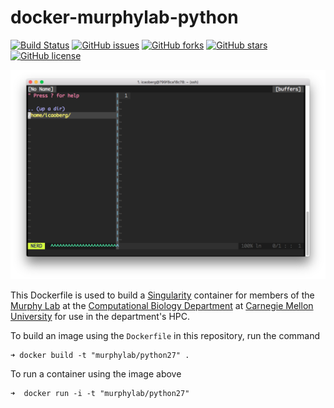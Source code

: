 # docker-murphylab-python

[![Build Status](https://travis-ci.org/icaoberg/docker-murphylab-python.svg?branch=master)](https://travis-ci.org/icaoberg/docker-murphylab-python)
[![GitHub issues](https://img.shields.io/github/issues/icaoberg/docker-murphylab-python.svg)](https://github.com/icaoberg/docker-murphylab-python/issues)
[![GitHub forks](https://img.shields.io/github/forks/icaoberg/docker-murphylab-python.svg)](https://github.com/icaoberg/docker-murphylab-python/network)
[![GitHub stars](https://img.shields.io/github/stars/icaoberg/docker-murphylab-python.svg)](https://github.com/icaoberg/docker-murphylab-python/stargazers)
[![GitHub license](https://img.shields.io/badge/license-GPLv3-blue.svg)](https://www.gnu.org/licenses/quick-guide-gplv3.en.html)

![vim as IDE](./images/screenshot.png)

This Dockerfile is used to build a [Singularity](http://singularity.lbl.gov/) container for members of the [Murphy Lab](http://murphylab.web.cmu.edu/) at the [Computational Biology Department](http://www.cbd.cmu.edu) at [Carnegie Mellon University](http://www.cmu.edu) for use in the department's HPC.

To build an image using the `Dockerfile` in this repository, run the command

```
➜ docker build -t "murphylab/python27" .
```

To run a container using the image above

```
➜  docker run -i -t "murphylab/python27"
```
